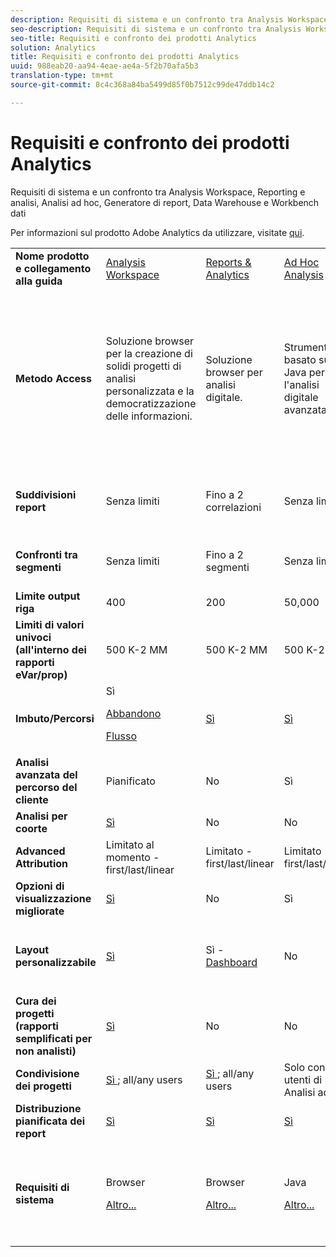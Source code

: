 ```yaml
---
description: Requisiti di sistema e un confronto tra Analysis Workspace, Reporting e analisi, Analisi ad hoc, Generatore di report, Data Warehouse e Workbench dati
seo-description: Requisiti di sistema e un confronto tra Analysis Workspace, Reporting e analisi, Analisi ad hoc, Generatore di report, Data Warehouse e Workbench dati
seo-title: Requisiti e confronto dei prodotti Analytics
solution: Analytics
title: Requisiti e confronto dei prodotti Analytics
uuid: 988eab20-aa94-4eae-ae4a-5f2b70afa5b3
translation-type: tm+mt
source-git-commit: 8c4c368a84ba5499d85f0b7512c99de47ddb14c2

---
```



# Requisiti e confronto dei prodotti Analytics

Requisiti di sistema e un confronto tra Analysis Workspace, Reporting e analisi, Analisi ad hoc, Generatore di report, Data Warehouse e Workbench dati

Per informazioni sul prodotto Adobe Analytics da utilizzare, visitate [qui](/help/admin/c-analytics-product-comparison/which-analytics-tool.md).

<table id="table_8A42BE3253024552A170F6471B1E4D1D"> 
 <tbody> 
  <tr> 
   <td> <b>Nome prodotto e collegamento alla guida</b> </td> 
   <td> <a href="https://marketing.adobe.com/resources/help/en_US/analytics/analysis-workspace/"> Analysis Workspace </a> </td> 
   <td> <a href="https://marketing.adobe.com/resources/help/en_US/sc/user/index.html"> Reports &amp; Analytics </a> </td> 
   <td> <a href="https://marketing.adobe.com/resources/help/en_US/dsc/"> Ad Hoc Analysis </a> </td> 
   <td> <a href="https://marketing.adobe.com/resources/help/en_US/arb/index.html"> Report Builder </a> </td> 
   <td colname="col06"> <a href="https://marketing.adobe.com/resources/help/en_US/reference/data_warehouse.html"> Data Warehouse </a> </td> 
   <td colname="col6"> <a href="https://marketing.adobe.com/resources/help/en_US/insight/"> Data Workbench </a> </td> 
  </tr> 
  <tr> 
   <td> <b>Metodo Access</b> </td> 
   <td> Soluzione browser per la creazione di solidi progetti di analisi personalizzata e la democratizzazione delle informazioni. </td> 
   <td> Soluzione browser per analisi digitale. </td> 
   <td> Strumento basato su Java per l'analisi digitale avanzata. </td> 
   <td> Componente aggiuntivo di Excel che consente di creare richieste personalizzate a partire da dati di R&amp;A e di visualizzarle tramite Microsoft Excel. </td> 
   <td colname="col06"> Soluzione browser che genera rapporti in formato <span class="filepath"> .csv </span> . Può generare file in formato Tableau. </td> 
   <td colname="col6"> Strumento di analisi multicanale per analisi avanzate, ad esempio modellazione di attribuzione personalizzata, analisi predittive e analisi cliente 360. </td> 
  </tr> 
  <tr> 
   <td> <b>Suddivisioni report</b> </td> 
   <td> Senza limiti </td> 
   <td> Fino a 2 correlazioni </td> 
   <td> Senza limiti </td> 
   <td> Fino a 2 correlazioni </td> 
   <td colname="col06"> Esegue analisi approfondite e illimitate, suddivise per segmento. </td> 
   <td colname="col6"> Senza limiti </td> 
  </tr> 
  <tr> 
   <td> <b>Confronti tra segmenti</b> </td> 
   <td> Senza limiti </td> 
   <td> Fino a 2 segmenti </td> 
   <td> Senza limiti </td> 
   <td> Illimitato (stack di richieste di dati) </td> 
   <td colname="col06"> 1 segmento. Supporta più segmenti (sovrapposti). </td> 
   <td colname="col6"> Senza limiti </td> 
  </tr> 
  <tr> 
   <td> <b>Limite output riga</b> </td> 
   <td> 400 </td> 
   <td> 200 </td> 
   <td> 50,000 </td> 
   <td> 50,000 </td> 
   <td colname="col06"> Senza limiti </td> 
   <td colname="col6"> Personalizzazione del </td> 
  </tr> 
  <tr> 
   <td> <b>Limiti di valori univoci (all'interno dei rapporti eVar/prop)</b> </td> 
   <td> 500 K-2 MM </td> 
   <td> 500 K-2 MM </td> 
   <td> 500 K-2 MM </td> 
   <td> 500 K-2 MM </td> 
   <td colname="col06"> Senza limiti </td> 
   <td colname="col6"> Personalizzazione del </td> 
  </tr> 
  <tr> 
   <td> <b>Imbuto/Percorsi</b> </td> 
   <td> Sì <p> </p> <a href="https://marketing.adobe.com/resources/help/en_US/analytics/analysis-workspace/fallout_flow.html"> Abbandono </a> <p> <a href="https://marketing.adobe.com/resources/help/en_US/analytics/analysis-workspace/flow.html"> Flusso </a> </p> </td> 
   <td> <a href="https://marketing.adobe.com/resources/help/en_US/sc/user/reports.html"> Sì </a> </td> 
   <td> <a href="https://marketing.adobe.com/resources/help/en_US/dsc/c_reports_paths.html"> Sì </a> </td> 
   <td> Sì </td> 
   <td colname="col06"> No </td> 
   <td colname="col6"> Sì </td> 
  </tr> 
  <tr> 
   <td> <b>Analisi avanzata del percorso del cliente</b> </td> 
   <td> Pianificato </td> 
   <td> No </td> 
   <td> Sì </td> 
   <td> No </td> 
   <td colname="col06"> No </td> 
   <td colname="col6"> Sì </td> 
  </tr> 
  <tr> 
   <td> <b>Analisi per coorte</b> </td> 
   <td> <a href="https://marketing.adobe.com/resources/help/en_US/analytics/analysis-workspace/cohort_analysis.html"> Sì </a> </td> 
   <td> No </td> 
   <td> No </td> 
   <td> No </td> 
   <td colname="col06"> No </td> 
   <td colname="col6"> Sì </td> 
  </tr> 
  <tr> 
   <td> <b>Advanced Attribution</b> </td> 
   <td> Limitato al momento - first/last/linear </td> 
   <td> Limitato - first/last/linear </td> 
   <td> Limitato - first/last/linear </td> 
   <td> Limitato - first/last/linear </td> 
   <td colname="col06"> Limitato - first/last/linear </td> 
   <td colname="col6"> Sì </td> 
  </tr> 
  <tr> 
   <td> <b>Opzioni di visualizzazione migliorate</b> </td> 
   <td> <a href="https://marketing.adobe.com/resources/help/en_US/analytics/analysis-workspace/analysis-workspace-features.html"> Sì </a> </td> 
   <td> No </td> 
   <td> Sì </td> 
   <td> Sì </td> 
   <td colname="col06"> No </td> 
   <td colname="col6"> Sì </td> 
  </tr> 
  <tr> 
   <td> <b>Layout personalizzabile</b> </td> 
   <td> <a href="https://marketing.adobe.com/resources/help/en_US/analytics/analysis-workspace/analysis-workspace-features.html"> Sì </a> </td> 
   <td> Sì - <a href="https://marketing.adobe.com/resources/help/en_US/sc/user/dashboard.html"> Dashboard </a> </td> 
   <td> No </td> 
   <td> <a href="https://marketing.adobe.com/resources/help/en_US/arb/configure_the_custom_layout.html"> Sì </a> </td> 
   <td colname="col06"> <p> Ordinare i risultati per suddivisione o per metrica. </p> </td> 
   <td colname="col6"> Sì </td> 
  </tr> 
  <tr> 
   <td> <b>Cura dei progetti (rapporti semplificati per non analisti)</b> </td> 
   <td> <a href="https://marketing.adobe.com/resources/help/en_US/analytics/analysis-workspace/curate.html"> Sì </a> </td> 
   <td> No </td> 
   <td> No </td> 
   <td> Sì </td> 
   <td colname="col06"> No </td> 
   <td colname="col6"> Sì </td> 
  </tr> 
  <tr> 
   <td> <b>Condivisione dei progetti</b> </td> 
   <td> <a href="https://marketing.adobe.com/resources/help/en_US/analytics/analysis-workspace/curate.html"> Sì </a>; all/any users </td> 
   <td> <a href="https://marketing.adobe.com/resources/help/en_US/sc/user/scheduling.html"> Sì </a>; all/any users </td> 
   <td> Solo con utenti di Analisi ad hoc </td> 
   <td> Sì; all/any users </td> 
   <td colname="col06"> No </td> 
   <td colname="col6"> Sì </td> 
  </tr> 
  <tr> 
   <td> <b>Distribuzione pianificata dei report</b> </td> 
   <td> <a href="https://marketing.adobe.com/resources/help/en_US/analytics/analysis-workspace/schedule-projects.html"> Sì </a> </td> 
   <td> <a href="https://marketing.adobe.com/resources/help/en_US/sc/user/scheduling.html"> Sì </a> </td> 
   <td> <a href="https://marketing.adobe.com/resources/help/en_US/dsc/c_schedule.html"> Sì </a> </td> 
   <td> <a href="https://marketing.adobe.com/resources/help/en_US/arb/schedule_report_requests.html"> Sì </a> </td> 
   <td colname="col06"> Sì </td> 
   <td colname="col6"> Sì </td> 
  </tr> 
  <tr> 
   <td> <b>Requisiti di sistema</b> </td> 
   <td> <p>Browser </p> <p> <a href="https://marketing.adobe.com/resources/help/en_US/sc/user/requirements.html"> Altro... </a> </p> </td> 
   <td> <p>Browser </p> <p> <a href="https://marketing.adobe.com/resources/help/en_US/sc/user/requirements.html"> Altro... </a> </p> </td> 
   <td> <p>Java </p> <p> <a href="https://marketing.adobe.com/resources/help/en_US/dsc/c_sys_reqs.html"> Altro... </a> </p> </td> 
   <td> <p>Windows, MS Excel </p> <p> <a href="https://marketing.adobe.com/resources/help/en_US/arb/system_requirements.html"> Altro... </a> </p> </td> 
   <td colname="col06"> Browser e programma per aprire <span class="filepath"> .csv </span> file come MS Excel. Può generare file in formato Tableau. </td> 
   <td colname="col6"> Windows a 64 bit, scheda grafica per OpenGL 3.2 ( <u><a href="https://marketing.adobe.com/resources/help/en_US/insight/install/c_Data_Workbench_Client_install.html"> ... </a></u> ) </td> 
  </tr> 
 </tbody> 
</table>

